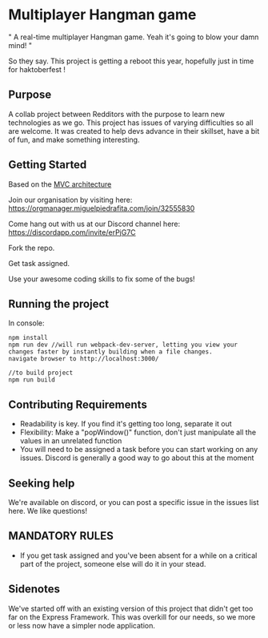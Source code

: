 # Multiplayer Hangman game

" A real-time multiplayer Hangman game. Yeah it's going to blow your damn mind! " 

So they say. This project is getting a reboot this year, hopefully just in time for haktoberfest ! 

## Purpose 

A collab project between Redditors with the purpose to learn new technologies as we go. This project has issues of varying difficulties so all are welcome.
It was created to help devs advance in their skillset, have a bit of fun, and make something interesting.

## Getting Started

Based on the [MVC architecture](http://todomvc.com/examples/vanilla-es6/)

Join our organisation by visiting here:
https://orgmanager.miguelpiedrafita.com/join/32555830

Come hang out with us at our Discord channel here:
https://discordapp.com/invite/erPjG7C

Fork the repo.

Get task assigned.

Use your awesome coding skills to fix some of the bugs!

## Running the project
In console:
````
npm install
npm run dev //will run webpack-dev-server, letting you view your changes faster by instantly building when a file changes.
navigate browser to http://localhost:3000/
````

````
//to build project
npm run build 
````

## Contributing Requirements
* Readability is key. If you find it's getting too long, separate it out
* Flexibility: Make a "popWindow()" function, don't just manipulate all the values in an unrelated function
* You will need to be assigned a task before you can start working on any issues. Discord is generally a good way to go about this at the moment

## Seeking help

We're available on discord, or you can post a specific issue in the issues list here. We like questions!

## MANDATORY RULES

* If you get task assigned and you've been absent for a while on a critical part of the project, someone else will do it in your stead.

## Sidenotes

We've started off with an existing version of this project that didn't get too far on the Express Framework. This was overkill for our needs, so we more or less now have a simpler node application.